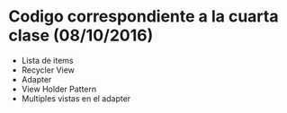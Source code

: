# Codigo correspondiente a la cuarta clase (08/10/2016)
* Lista de items
* Recycler View
* Adapter
* View Holder Pattern
* Multiples vistas en el adapter 
